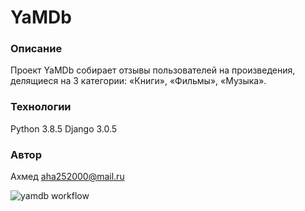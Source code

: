 # YaMDb
### Описание
Проект YaMDb собирает отзывы пользователей на произведения, делящиеся на 3 категории: «Книги», «Фильмы», «Музыка».
### Технологии
Python 3.8.5
Django 3.0.5
### Автор
Ахмед aha252000@mail.ru

![yamdb workflow](https://github.com/gibby25/yamdb_final/actions/workflows/yamdb_workflow.yaml/badge.svg)